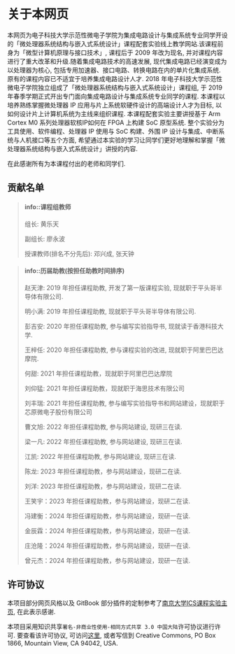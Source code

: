 # 关于本网页

本网页为电子科技大学示范性微电子学院为集成电路设计与集成系统专业同学开设的「微处理器系统结构与嵌入式系统设计」课程配套实验线上教学网站.该课程前身为「微型计算机原理与接口技术」, 课程后于 2009 年改为现名, 并对课程内容进行了重大改革和升级.随着集成电路技术的高速发展, 现代集成电路已经演变成为以处理器为核心, 包括专用加速器、接口电路、转换电路在内的单片化集成系统. 原有的课程内容已不适宜于培养集成电路设计人才. 2018 年电子科技大学示范性微电子学院独立组成了「微处理器系统结构与嵌入式系统设计」课程组, 于 2019 年春季学期正式开出专门面向集成电路设计与集成系统专业同学的课程. 本课程以培养熟练掌握微处理器 IP 应用与片上系统软硬件设计的高端设计人才为目标, 以如何设计片上计算机系统为主线来组织课程. 本课程配套实验主要讲授基于 Arm Cortex M0 系列处理器软核IP如何在 FPGA 上构建 SoC 原型系统. 整个实验分为工具使用、软件编程、处理器 IP 使用与 SoC 构建、外围 IP 设计与集成、中断系统与人机接口等五个方面, 希望通过本实验的学习让同学们更好地理解和掌握「微处理器系统结构与嵌入式系统设计」讲授的内容. 

在此感谢所有为本课程付出的老师和同学们.

## 贡献名单

> #### info::课程组教师
>
> 组长: 黄乐天
>
> 副组长: 廖永波
>
> 授课教师(排名不分先后): 邓兴成, 张天钟
>

<!--  -->
> #### info::历届助教(按担任助教时间排序)
>
> 赵天津: 2019 年担任课程助教, 开发了第一版课程实验, 现就职于平头哥半导体有限公司.
>
> 明小满: 2019 年担任课程助教, 现就职于平头哥半导体有限公司.
>
> 彭吉安: 2020 年担任课程助教, 参与编写实验指导书, 现就读于香港科技大学.
>
> 王梓任: 2020 年担任课程助教, 参与课程实验的改进,  现就职于阿里巴巴达摩院.
>
> 何甜: 2021 年担任课程助教，现就职于阿里巴巴达摩院
>
> 刘仰猛: 2021 年担任课程助教，现就职于海思技术有限公司
>
> 刘丰瑞: 2021 年担任课程助教, 参与编写实验指导书和网站建设，现就职于芯原微电子股份有限公司
>
> 曹文旭: 2022 年担任课程助教, 参与网站建设, 现研三在读.
>
> 梁一凡: 2022 年担任课程助教, 参与网站建设, 现研三在读.
>
> 江凯: 2022 年担任课程助教, 参与网站建设, 现研三在读.
>
> 陈龙: 2023 年担任课程助教，参与网站建设，现研二在读.
>
> 刘洋: 2023 年担任课程助教，参与网站建设，现研二在读.
>
> 王笑宇：2023 年担任课程助教，参与网站建设，现研二在读.
>
> 冯建衡：2024 年担任课程助教，参与网站建设，现研一在读.
>
> 金辰霖：2024 年担任课程助教，参与网站建设，现研一在读.
>
> 庄沧隆：2024 年担任课程助教，参与网站建设，现研一在读.
>
> 曾元杰：2024 年担任课程助教，参与网站建设，现研一在读.


## 许可协议

本项目部分网页风格以及 GitBook 部分插件的定制参考了[南京大学ICS课程实验主页](https://nju-projectn.github.io/ics-pa-gitbook/ics2021/index.html), 在此表示感谢.

本项目采用知识共享``署名-非商业性使用-相同方式共享 3.0 中国大陆``许可协议进行许可. 要查看该许可协议, 
可访问[这里](https://creativecommons.org/licenses/by-nc-sa/3.0/cn/), 或者写信到 Creative Commons, PO Box 1866, Mountain View, CA 94042, USA.